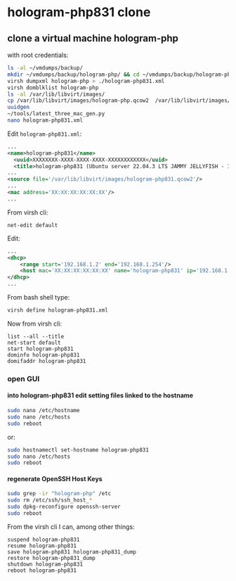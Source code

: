 # hologram-php831 clone

## clone a virtual machine hologram-php

with root credentials:

```bash
ls -al ~/vmdumps/backup/
mkdir ~/vmdumps/backup/hologram-php/ && cd ~/vmdumps/backup/hologram-php/
virsh dumpxml hologram-php > ./hologram-php831.xml
virsh domblklist hologram-php
ls -al /var/lib/libvirt/images/
cp /var/lib/libvirt/images/hologram-php.qcow2  /var/lib/libvirt/images/hologram-php831.qcow2
uuidgen
~/tools/latest_three_mac_gen.py
nano hologram-php831.xml
```

Edit `hologram-php831.xml`:

```xml
...
<name>hologram-php831</name>
  <uuid>XXXXXXXX-XXXX-XXXX-XXXX-XXXXXXXXXXXX</uuid>
  <title>hologram-php831 (Ubuntu server 22.04.3 LTS JAMMY JELLYFISH - 192.168.1.12.)</title>
...
<source file='/var/lib/libvirt/images/hologram-php831.qcow2'/>
...
<mac address='XX:XX:XX:XX:XX:XX'/>
...
```

From virsh cli:

```shell
net-edit default
```

Edit:

```xml
...
<dhcp>
    <range start='192.168.1.2' end='192.168.1.254'/>
    <host mac='XX:XX:XX:XX:XX:XX' name='hologram-php831' ip='192.168.1.12'/>
</dhcp>
...
```

From bash shell type:

```bash
virsh define hologram-php831.xml
```

Now from virsh cli:

```shell
list --all --title
net-start default
start hologram-php831
dominfo hologram-php831
domifaddr hologram-php831
```

### open GUI

#### into hologram-php831 edit setting files linked to the hostname

```bash
sudo nano /etc/hostname
sudo nano /etc/hosts
sudo reboot
```

or:

```bash
sudo hostnamectl set-hostname hologram-php831
sudo nano /etc/hosts
sudo reboot
```

#### regenerate OpenSSH Host Keys

```bash
sudo grep -ir "hologram-php" /etc
sudo rm /etc/ssh/ssh_host_*
sudo dpkg-reconfigure openssh-server
sudo reboot
```

From the virsh cli I can, among other things:

```shell
suspend hologram-php831
resume hologram-php831
save hologram-php831 hologram-php831_dump
restore hologram-php831_dump
shutdown hologram-php831
reboot hologram-php831
```
